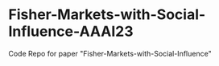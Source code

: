 # Fisher-Markets-with-Social-Influence-AAAI23
Code Repo for paper "Fisher-Markets-with-Social-Influence"

